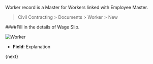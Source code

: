<!-- title: Worker -->
<!-- no-breadcrumbs -->

Worker record is a Master for Workers linked with Employee Master.

> Civil Contracting > Documents > Worker > New


####Fill in the details of Wage Slip.


<img class="screenshot" alt="Worker" src="{{ docs_base_url }}/assets/img/worker/worker-1.png">
<ul>
 <li><strong>Field</strong>: Explanation</li>
</ul>

{next}

<!-- autodoc -->
<!-- jinja -->
<!-- static -->
